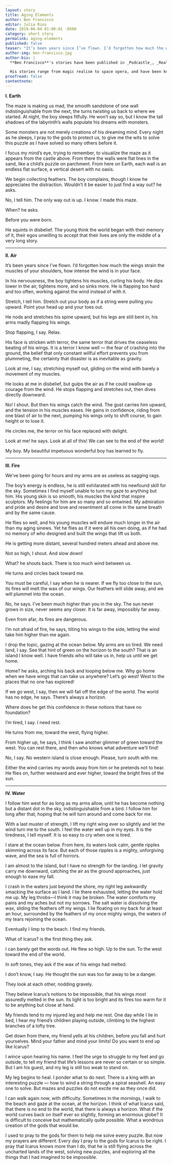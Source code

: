 ```yaml
---
layout: story
title: Aging Elements
author: Ben Francisco
editor: Julia Rios
date: 2019-06-04 01:00:01 -0500
category: short story
permalink: aging-elements
published: false
teaser: "It’s been years since I’ve flown. I’d forgotten how much the wings strain the muscles of your shoulders..."
author-img: ben-francisco.jpg
author-bio: |
  **Ben Francisco**'s stories have been published in _Podcastle_, _Realms of Fantasy_, _Dreaming Again_, _Lady Churchill's Rosebud Wristlet_, _Shimmer_, _Best Gay Stories_, _Wilde Stories_, and _From Macho to Mariposa: New Gay Latino Fiction_.

  His stories range from magic realism to space opera, and have been known to feature oversexed ghosts, depressed precognitive psychics, and pantheistic vampire aliens who reproduce like moss. Common themes include cultural misunderstandings, family dysfunctions, LGBT experiences, and spiritual searches.
proofread: false
contentnote:
---
```


**I.	Earth**

The maze is making us mad, the smooth sandstone of one wall indistinguishable from the next, the turns twisting us back to where we started. At night, the boy sleeps fitfully. He won’t say so, but I know the tall shadows of the labyrinth’s walls populate his dreams with monsters.

Some monsters are not merely creations of his dreaming mind. Every night as he sleeps, I pray to the gods to protect us, to give me the wits to solve this puzzle as I have solved so many others before it.

I focus my mind’s eye, trying to remember, to visualize the maze as it appears from the castle above. From there the walls were flat lines in the sand, like a child’s puzzle on parchment. From here on Earth, each wall is an endless flat surface, a vertical desert with no oasis.

We begin collecting feathers. The boy complains, though I know he appreciates the distraction. Wouldn’t it be easier to just find a way out? he asks.

No, I tell him. The only way out is up. I know. I made this maze.

When? he asks.

Before you were born.

He squints in disbelief. The young think the world began with their memory of it, their egos unwilling to accept that their lives are only the middle of a very long story.

----

**II.	Air**

It’s been years since I’ve flown. I’d forgotten how much the wings strain the muscles of your shoulders, how intense the wind is in your face.

In his nervousness, the boy tightens his muscles, curling his body. He dips lower in the air, tightens more, and so sinks more. He is flapping too hard and too often, working against the wind instead of with it.

Stretch, I tell him. Stretch out your body as if a string were pulling you upward. Point your head up and your toes out.

He nods and stretches his spine upward, but his legs are still bent in, his arms madly flapping his wings.

Stop flapping, I say. Relax.

His face is stricken with terror, the same terror that drives the ceaseless beating of his wings. It is a terror I know well — the fear of crashing into the ground, the belief that only constant willful effort prevents you from plummeting, the certainty that disaster is as inevitable as gravity.

Look at me, I say, stretching myself out, gliding on the wind with barely a movement of my muscles.

He looks at me in disbelief, but gulps the air as if he could swallow up courage from the wind. He stops flapping and stretches out, then dives directly downward.

No! I shout. But then his wings catch the wind. The gust carries him upward, and the tension in his muscles eases. He gains in confidence, riding from one blast of air to the next, pumping his wings only to shift course, to gain height or to lose it.

He circles me, the terror on his face replaced with delight.

Look at me! he says. Look at all of this! We can see to the end of the world!

My boy. My beautiful impetuous wonderful boy has learned to fly.

----

**III.	Fire**

We’ve been going for hours and my arms are as useless as sagging rags.

The boy’s energy is endless, he is still exhilarated with his newfound skill for the sky. Sometimes I find myself unable to turn my gaze to anything but him. His young skin is so smooth, his muscles the kind that inspire sculptors. My feelings for him are so many and so entwined. My admiration and pride and desire and love and resentment all come in the same breath and by the same cause.

He flies so well, and his young muscles will endure much longer in the air than my aging sinews. Yet he flies as if it were all his own doing, as if he had no memory of who designed and built the wings that lift us both.

He is getting more distant, several hundred meters ahead and above me.

Not so high, I shout. And slow down!

What? he shouts back. There is too much wind between us.

He turns and circles back toward me.

You must be careful, I say when he is nearer. If we fly too close to the sun, its fires will melt the wax of our wings. Our feathers will slide away, and we will plummet into the ocean.

No, he says. I’ve been much higher than you in the sky. The sun never grows in size, never seems any closer. It is far away, impossibly far away.

Even from afar, its fires are dangerous.

I’m not afraid of fire, he says, tilting his wings to the side, letting the wind take him higher than me again.

I drop the topic, gazing at the ocean below. My arms are so tired.
We need land, I say. See that hint of green on the horizon to the south? That is an island I know well. I have friends who will take us in, help us until we get home.

Home? he asks, arching his back and looping below me. Why go home when we have wings that can take us anywhere? Let’s go west! West to the places that no one has explored!

If we go west, I say, then we will fall off the edge of the world.
The world has no edge, he says. There’s always a horizon.

Where does he get this confidence in these notions that have no foundation?

I’m tired, I say. I need rest.

He turns from me, toward the west, flying higher.

From higher up, he says, I think I saw another glimmer of green toward the west. You can rest there, and then who knows what adventure we’ll find!

No, I say. No western island is close enough. Please, turn south with me.

Either the wind carries my words away from him or he pretends not to hear. He flies on, further westward and ever higher, toward the bright fires of the sun.

----

**IV.	Water**

I follow him west for as long as my arms allow, until he has become nothing but a distant dot in the sky, indistinguishable from a bird. I follow him for long after that, hoping that he will turn around and come back for me.

With a last muster of strength, I lift my right wing ever so slightly and let the wind turn me to the south. I feel the water well up in my eyes. It is the tiredness, I tell myself. It is so easy to cry when one is tired.

I stare at the ocean below. From here, its waters look calm, gentle ripples skimming across its face. But each of those ripples is a mighty, unforgiving wave, and the sea is full of horrors.

I am almost to the island, but I have no strength for the landing. I let gravity carry me downward, catching the air as the ground approaches, just enough to ease my fall.

I crash in the waters just beyond the shore, my right leg awkwardly smacking the surface as I land. I lie there exhausted, letting the water hold me up. My leg throbs—I think it may be broken. The water comforts my pains and my aches but not my sorrows. The salt water is dissolving the wax, sliding the feathers off my wings. I lie floating on my back for at least an hour, surrounded by the feathers of my once mighty wings, the waters of my tears rejoining the ocean.

Eventually I limp to the beach. I find my friends.

What of Icarus? is the first thing they ask.

I can barely get the words out. He flew so high. Up to the sun. To the west toward the end of the world.

In soft tones, they ask if the wax of his wings had melted.

I don’t know, I say. He thought the sun was too far away to be a danger.

They look at each other, nodding gravely.

They believe Icarus’s notions to be impossible, that his wings most assuredly melted in the sun. Its light is too bright and its fires too warm for it to be anything but close at hand.

My friends tend to my injured leg and help me rest. One day while I lie in bed, I hear my friend’s children playing outside, climbing to the highest branches of a lofty tree.

Get down from there, my friend yells at his children, before you fall and hurt yourselves. Mind your father and mind your limits! Do you want to end up like Icarus?

I wince upon hearing his name. I feel the urge to struggle to my feet and go outside, to tell my friend that life’s lessons are never so certain or so simple. But I am his guest, and my leg is still too weak to stand on.

My leg begins to heal. I ponder what to do next. There is a king with an interesting puzzle — how to wind a string through a spiral seashell. An easy one to solve. But mazes and puzzles do not excite me as they once did.

I can walk again now, with difficulty. Sometimes in the mornings, I walk to the beach and gaze at the ocean, at the horizon. I think of what Icarus said, that there is no end to the world, that there is always a horizon. What if the world curves back on itself ever so slightly, forming an enormous globe? It is difficult to conceive but mathematically quite possible. What a wondrous creation of the gods that would be.

I used to pray to the gods for them to help me solve every puzzle. But now my prayers are different. Every day I pray to the gods for Icarus to be right. I pray that Icarus knows more than I do, that he is still flying across the uncharted lands of the west, solving new puzzles, and exploring all the things that I had imagined to be impossible.
